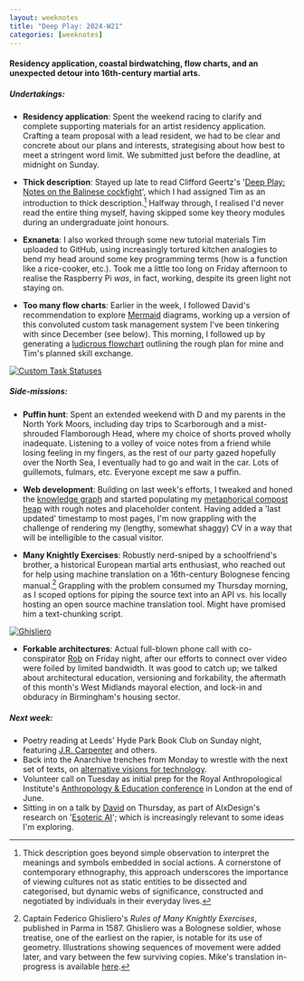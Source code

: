 ```yaml
---
layout: weeknotes  
title: "Deep Play: 2024-W21"
categories: [weeknotes]
---
```


#### Residency application, coastal birdwatching, flow charts, and an unexpected detour into 16th-century martial arts.

##### **Undertakings**:

- **Residency application**: Spent the weekend racing to clarify and complete supporting materials for an artist residency application. Crafting a team proposal with a lead resident, we had to be clear and concrete about our plans and interests, strategising about how best to meet a stringent word limit. We submitted just before the deadline, at midnight on Sunday.

- **Thick description**: Stayed up late to read Clifford Geertz's '[Deep Play: Notes on the Balinese cockfight](https://www.jstor.org/stable/20028014)', which I had assigned Tim as an introduction to thick description.[^1] Halfway through, I realised I'd never read the entire thing myself, having skipped some key theory modules during an undergraduate joint honours.

- **Exnaneta**: I also worked through some new tutorial materials Tim uploaded to GitHub,   using increasingly tortured kitchen analogies to bend my head around some key programming terms (how is a function like a rice-cooker, etc.). Took me a little too long on Friday afternoon to realise the Raspberry Pi _was_, in fact, working, despite its green light not staying on.

- **Too many flow charts**: Earlier in the week, I followed David's recommendation to explore [Mermaid](https://mermaid.js.org/) diagrams, working up a version of this convoluted custom task management system I've been tinkering with since December (see below). This morning, I followed up by generating a [ludicrous flowchart](https://github.com/timcowlishaw/enxaneta/blob/main/documentation/diagrams/overview.md) outlining the rough plan for mine and Tim's planned skill exchange.

<a href="https://files.justinpickard.net/images/log/2024/05/Custom-task-statuses.svg"><img class="img-padded" src="https://files.justinpickard.net/images/log/2024/05/Custom-task-statuses.svg" alt="Custom Task Statuses"></a>  

##### **Side-missions**:

- **Puffin hunt**: Spent an extended weekend with D and my parents in the North York Moors, including day trips to Scarborough and a mist-shrouded Flamborough Head, where my choice of shorts proved wholly inadequate. Listening to a volley of voice notes from a friend while losing feeling in my fingers, as the rest of our party gazed hopefully over the North Sea, I eventually had to go and wait in the car. Lots of guillemots, fulmars, etc. Everyone except me saw a puffin.

- **Web development**: Building on last week's efforts, I tweaked and honed the [knowledge graph](https://justinpickard.net/compost/) and started populating my [metaphorical compost heap](https://justinpickard.net/compost/about/) with rough notes and placeholder content. Having added a 'last updated' timestamp to most pages, I'm now grappling with the challenge of rendering my (lengthy, somewhat shaggy) CV in a way that will be intelligible to the casual visitor.
  
- **Many Knightly Exercises**: Robustly nerd-sniped by a schoolfriend's brother, a historical European martial arts enthusiast, who reached out for help using machine translation on a 16th-century Bolognese fencing manual.[^2] Grappling with the problem consumed my Thursday morning, as I scoped options for piping the source text into an API vs. his locally hosting an open source machine translation tool. Might have promised him a text-chunking script.
  
<a href="https://files.justinpickard.net/images/log/2024/05/Ghisliero.jpg"><img class="img-padded" src="https://files.justinpickard.net/images/log/2024/05/Ghisliero.jpg" alt="Ghisliero"></a>

- **Forkable architectures**: Actual full-blown phone call with co-conspirator [Rob](https://no2self.net/) on Friday night, after our efforts to connect over video were foiled by limited bandwidth. It was good to catch up; we talked about architectural education, versioning and forkability, the aftermath of this month's West Midlands mayoral election, and lock-in and obduracy in Birmingham's housing sector.

##### **Next week**:

- Poetry reading at Leeds' Hyde Park Book Club on Sunday night, featuring [J.R. Carpenter](https://luckysoap.com/) and others.
- Back into the Anarchive trenches from Monday to wrestle with the next set of texts, on [alternative visions for technology](https://fo.am/silver-route/).
- Volunteer call on Tuesday as initial prep for the Royal Anthropological Institute's [Anthropology & Education conference](https://therai.org.uk/conferences/anthropology-and-education) in London at the end of June.
- Sitting in on a talk by [David](https://lu.ma/1qkmdsfp?tk=xE1raJ) on Thursday, as part of AIxDesign's research on '[Esoteric AI](https://nadiapiet.notion.site/Esoteric-AI-Public-6eca55b6ea3e4e20a3e3537ffc2a026c)'; which is increasingly relevant to some ideas I'm exploring.
  
[^1]: Thick description goes beyond simple observation to interpret the meanings and symbols embedded in social actions. A cornerstone of contemporary ethnography, this approach underscores the importance of viewing cultures not as static entities to be dissected and categorised, but dynamic webs of significance, constructed and negotiated by individuals in their everyday lives.

[^2]: Captain Federico Ghisliero's _Rules of Many Knightly Exercises_, published in Parma in 1587. Ghisliero was a Bolognese soldier, whose treatise, one of the earliest on the rapier, is notable for its use of geometry. Illustrations showing sequences of movement were added later, and vary between the few surviving copies. Mike's translation in-progress is available [here](https://msmallridge.wordpress.com/2023/08/03/ghisliero-translation/).